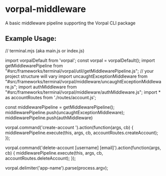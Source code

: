 # vorpal-middleware
A basic middleware pipeline supporting the Vorpal CLI package


## Example Usage:

// terminal.mjs (aka main.js or index.js)

import vorpalDefault from 'vorpal';
const vorpal = vorpalDefault();
import getMiddlewarePipeline from "#src/frameworks/terminal/vorpal/util/getMiddlewarePipeline.js"; // your project structure will vary
import uncaughtExceptionMiddleware from "#src/frameworks/terminal/vorpal/middleware/uncaughtExceptionMiddleware.js";
import authMiddleware from "#src/frameworks/terminal/vorpal/middleware/authMiddleware.js";
import * as accountRoutes from './routes/account.js';

const middlewarePipeline = getMiddlewarePipeline();
middlewarePipeline.push(uncaughtExceptionMiddleware);
middlewarePipeline.push(authMiddleware)

vorpal.command('create-account <firstName> <lastName> <username> <email> <password>').action(function(args, cb) {
    middlewarePipeline.execute(this, args, cb, accountRoutes.createAccount);
});

vorpal.command('delete-account <password> [username] [email]').action(function(args, cb) {
    middlewarePipeline.execute(this, args, cb, accountRoutes.deleteAccount);
});

vorpal.delimiter('app-name').parse(process.argv);
